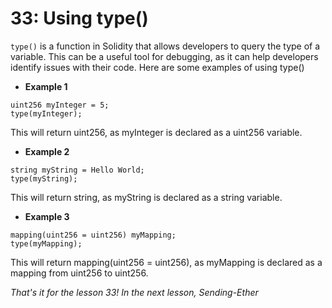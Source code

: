 # 33: Using type()

`type()` is a function in Solidity that allows developers to query the type of a variable. This can be a useful tool for debugging, as it can help developers identify issues with their code. Here are some examples of using type()

* **Example 1**

```solidity
uint256 myInteger = 5; 
type(myInteger);
```

This will return uint256, as myInteger is declared as a uint256 variable.

* **Example 2**

```solidity
string myString = Hello World; 
type(myString);
```

This will return string, as myString is declared as a string variable.

* **Example 3**

```solidity
mapping(uint256 = uint256) myMapping; 
type(myMapping);
```

This will return mapping(uint256 = uint256), as myMapping is declared as a mapping from uint256 to uint256.

_That's it for the lesson 33! In the next lesson, Sending-Ether_
